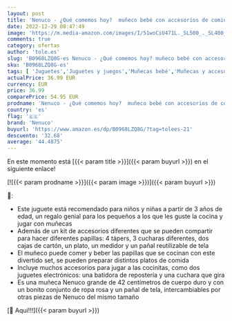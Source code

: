 ```yaml
---
layout: post
title: 'Nenuco - ¿Qué comemos hoy?  muñeco bebé con accesorios de comiditas y merienditas para hacer las papillas  con 2 juguetes electrónicos  batidora y cuchara  niñas y niños de 4 años  Famosa  700016649 '
date: 2022-12-29 08:47:49
image: 'https://m.media-amazon.com/images/I/51woCiU471L._SL500_._SL400_.jpg'
comments: true
category: ofertas
author: 'tole.es'
slug: 'B0968LZQ8G-es Nenuco - ¿Qué comemos hoy? muñeco bebé con accesorios de...'
sku: 'B0968LZQ8G-es'
tags: [ 'Juguetes','Juguetes y juegos','Muñecas bebé','Muñecas y accesorios','bebé','nenuco','🇪🇸', ]
actualPrice: 36.99 EUR
currency: EUR
price: 36.99
comparePrice: 54.95 EUR
prodname: 'Nenuco - ¿Qué comemos hoy?  muñeco bebé con accesorios de comiditas y merienditas para hacer las papillas  con 2 juguetes electrónicos  batidora y cuchara  niñas y niños de 4 años  Famosa  700016649 '
country: 'es'
flag: '🇪🇸'
brand: 'Nenuco'
buyurl: 'https://www.amazon.es/dp/B0968LZQ8G/?tag=tolees-21'
descuento: '32.68'
average: '44.4875'
---
```


En este momento está [{{< param title >}}]({{< param buyurl >}}) en el siguiente enlace!

[![{{< param prodname >}}]({{< param image >}})]({{< param buyurl >}})

🔎:

- Este juguete está recomendado para niños y niñas a partir de 3 años de edad, un regalo genial para los pequeños a los que les guste la cocina y jugar con muñecas
- Además de un kit de accesorios diferentes que se pueden compartir para hacer diferentes papillas: 4 tápers, 3 cucharas diferentes, dos cajas de cartón, un plato, un medidor y un pañal reutilizable de tela
- El muñeco puede comer y beber las papillas que se cocinan con este divertido set, se pueden preparar distintos platos de comida
- Incluye muchos accesorios para jugar a las cocinitas, como dos juguetes electrónicos: una batidora de repostería y una cuchara que gira
- Es una muñeca Nenuco grande de 42 centímetros de cuerpo duro y con un bonito conjunto de ropa rosa y un pañal de tela, intercambiables por otras piezas de Nenuco del mismo tamaño

[🛒 Aquí!!!]({{< param buyurl >}})
